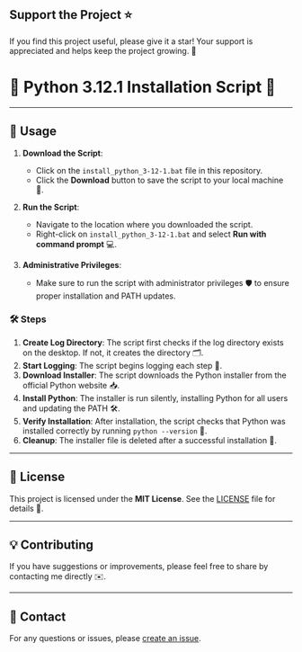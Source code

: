 ## Support the Project ⭐

If you find this project useful, please give it a star! Your support is appreciated and helps keep the project growing. 🌟


# 🐍 Python 3.12.1 Installation Script 🚀

---

## 🚀 Usage

1. **Download the Script**:

   - Click on the `install_python_3-12-1.bat` file in this repository.
   - Click the **Download** button to save the script to your local machine 💾.

2. **Run the Script**:

   - Navigate to the location where you downloaded the script.
   - Right-click on `install_python_3-12-1.bat` and select **Run with command prompt** 💻.

3. **Administrative Privileges**:

   - Make sure to run the script with administrator privileges 🛡️ to ensure proper installation and PATH updates.

### 🛠️ Steps

1. **Create Log Directory**: The script first checks if the log directory exists on the desktop. If not, it creates the directory 🗂️.
2. **Start Logging**: The script begins logging each step 📝.
3. **Download Installer**: The script downloads the Python installer from the official Python website 📥.
4. **Install Python**: The installer is run silently, installing Python for all users and updating the PATH 🛠️.
5. **Verify Installation**: After installation, the script checks that Python was installed correctly by running `python --version` 🧐.
6. **Cleanup**: The installer file is deleted after a successful installation 🧹.

---
## 📜 License

This project is licensed under the **MIT License**. See the [LICENSE](https://github.com/KernFerm/Py3.12.1-installer-PS1/blob/main/LICENSE) file for details 📄.

---

## 💡 Contributing

If you have suggestions or improvements, please feel free to share by contacting me directly ✉️.

---

## 📧 Contact

For any questions or issues, please [create an issue](https://github.com/KernFerm/Py3.12.1-installer-PS1/issues).

